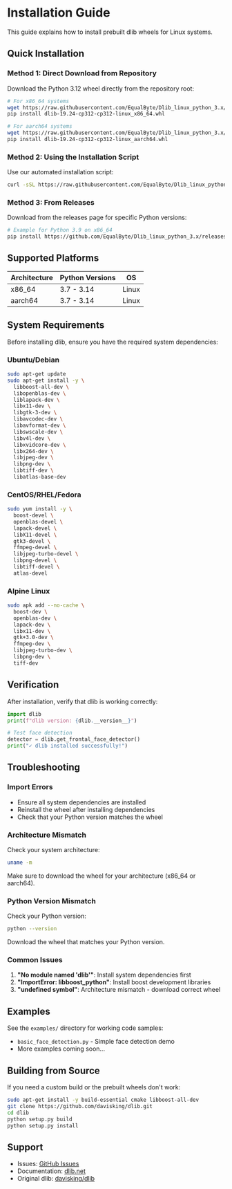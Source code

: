 # Installation Guide

This guide explains how to install prebuilt dlib wheels for Linux systems.

## Quick Installation

### Method 1: Direct Download from Repository

Download the Python 3.12 wheel directly from the repository root:

```bash
# For x86_64 systems
wget https://raw.githubusercontent.com/EqualByte/Dlib_linux_python_3.x/main/dlib-19.24-cp312-cp312-linux_x86_64.whl
pip install dlib-19.24-cp312-cp312-linux_x86_64.whl

# For aarch64 systems
wget https://raw.githubusercontent.com/EqualByte/Dlib_linux_python_3.x/main/dlib-19.24-cp312-cp312-linux_aarch64.whl
pip install dlib-19.24-cp312-cp312-linux_aarch64.whl
```

### Method 2: Using the Installation Script

Use our automated installation script:

```bash
curl -sSL https://raw.githubusercontent.com/EqualByte/Dlib_linux_python_3.x/main/scripts/install_wheel.sh | bash
```

### Method 3: From Releases

Download from the releases page for specific Python versions:

```bash
# Example for Python 3.9 on x86_64
pip install https://github.com/EqualByte/Dlib_linux_python_3.x/releases/download/v19.24/dlib-19.24-cp39-cp39-linux_x86_64.whl
```

## Supported Platforms

| Architecture | Python Versions | OS |
|-------------|----------------|-----|
| x86_64 | 3.7 - 3.14 | Linux |
| aarch64 | 3.7 - 3.14 | Linux |

## System Requirements

Before installing dlib, ensure you have the required system dependencies:

### Ubuntu/Debian
```bash
sudo apt-get update
sudo apt-get install -y \
  libboost-all-dev \
  libopenblas-dev \
  liblapack-dev \
  libx11-dev \
  libgtk-3-dev \
  libavcodec-dev \
  libavformat-dev \
  libswscale-dev \
  libv4l-dev \
  libxvidcore-dev \
  libx264-dev \
  libjpeg-dev \
  libpng-dev \
  libtiff-dev \
  libatlas-base-dev
```

### CentOS/RHEL/Fedora
```bash
sudo yum install -y \
  boost-devel \
  openblas-devel \
  lapack-devel \
  libX11-devel \
  gtk3-devel \
  ffmpeg-devel \
  libjpeg-turbo-devel \
  libpng-devel \
  libtiff-devel \
  atlas-devel
```

### Alpine Linux
```bash
sudo apk add --no-cache \
  boost-dev \
  openblas-dev \
  lapack-dev \
  libx11-dev \
  gtk+3.0-dev \
  ffmpeg-dev \
  libjpeg-turbo-dev \
  libpng-dev \
  tiff-dev
```

## Verification

After installation, verify that dlib is working correctly:

```python
import dlib
print(f"dlib version: {dlib.__version__}")

# Test face detection
detector = dlib.get_frontal_face_detector()
print("✓ dlib installed successfully!")
```

## Troubleshooting

### Import Errors
- Ensure all system dependencies are installed
- Reinstall the wheel after installing dependencies
- Check that your Python version matches the wheel

### Architecture Mismatch
Check your system architecture:
```bash
uname -m
```
Make sure to download the wheel for your architecture (x86_64 or aarch64).

### Python Version Mismatch
Check your Python version:
```bash
python --version
```
Download the wheel that matches your Python version.

### Common Issues

1. **"No module named 'dlib'"**: Install system dependencies first
2. **"ImportError: libboost_python"**: Install boost development libraries
3. **"undefined symbol"**: Architecture mismatch - download correct wheel

## Examples

See the `examples/` directory for working code samples:

- `basic_face_detection.py` - Simple face detection demo
- More examples coming soon...

## Building from Source

If you need a custom build or the prebuilt wheels don't work:

```bash
sudo apt-get install -y build-essential cmake libboost-all-dev
git clone https://github.com/davisking/dlib.git
cd dlib
python setup.py build
python setup.py install
```

## Support

- Issues: [GitHub Issues](https://github.com/EqualByte/Dlib_linux_python_3.x/issues)
- Documentation: [dlib.net](http://dlib.net/)
- Original dlib: [davisking/dlib](https://github.com/davisking/dlib)
